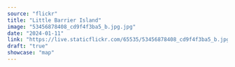 ```yaml
---
source: "flickr"
title: "Little Barrier Island"
image: "53456878408_cd9f4f3ba5_b.jpg.jpg"
date: "2024-01-11"
link: "https://live.staticflickr.com/65535/53456878408_cd9f4f3ba5_b.jpg"
draft: "true"
showcase: "map"
---
```

